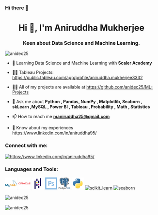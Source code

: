 ### Hi there 👋

<h1 align="center">Hi 👋, I'm Aniruddha Mukherjee</h1>
<h3 align="center">Keen about Data Science and Machine Learning.</h3>

<p align="left"> <img src="https://komarev.com/ghpvc/?username=anidec25&label=Profile%20views&color=0e75b6&style=flat" alt="anidec25" /> </p>

- 🌱 Learning Data Science and Machine Learning with  **Scaler Academy**

- 👨‍💻 Tableau Projects: https://public.tableau.com/app/profile/aniruddha.mukherjee3332

- 👨‍💻 All of my projects are available at https://github.com/anidec25/ML-Projects

- 💬 Ask me about **Python , Pandas, NumPy , Matplotlib, Seaborn , skLearn ,MySQL , Power BI , Tableau , Probability , Math , Statistics**

- 📫 How to reach me **maniruddha25@gmail.com**

- 📄 Know about my experiences https://www.linkedin.com/in/aniruddha95/

<h3 align="left">Connect with me:</h3>
<p align="left">
<a href="https://linkedin.com/in/aniruddha95/" target="blank"><img align="center" src="https://raw.githubusercontent.com/rahuldkjain/github-profile-readme-generator/master/src/images/icons/Social/linked-in-alt.svg" alt="https://www.linkedin.com/in/aniruddha95/" height="30" width="40" /></a>
</p>

<h3 align="left">Languages and Tools:</h3>
<p align="left"> <a href="https://www.mysql.com/" target="_blank" rel="noreferrer"> <img src="https://raw.githubusercontent.com/devicons/devicon/master/icons/mysql/mysql-original-wordmark.svg" alt="mysql" width="40" height="40"/> </a> <a href="https://www.oracle.com/" target="_blank" rel="noreferrer"> <img src="https://raw.githubusercontent.com/devicons/devicon/master/icons/oracle/oracle-original.svg" alt="oracle" width="40" height="40"/> </a> <a href="https://pandas.pydata.org/" target="_blank" rel="noreferrer"> <img src="https://raw.githubusercontent.com/devicons/devicon/2ae2a900d2f041da66e950e4d48052658d850630/icons/pandas/pandas-original.svg" alt="pandas" width="40" height="40"/> </a> <a href="https://www.photoshop.com/en" target="_blank" rel="noreferrer"> <img src="https://raw.githubusercontent.com/devicons/devicon/master/icons/photoshop/photoshop-line.svg" alt="photoshop" width="40" height="40"/> </a> <a href="https://www.postgresql.org" target="_blank" rel="noreferrer"> <img src="https://raw.githubusercontent.com/devicons/devicon/master/icons/postgresql/postgresql-original-wordmark.svg" alt="postgresql" width="40" height="40"/> </a> <a href="https://www.python.org" target="_blank" rel="noreferrer"> <img src="https://raw.githubusercontent.com/devicons/devicon/master/icons/python/python-original.svg" alt="python" width="40" height="40"/> </a> <a href="https://scikit-learn.org/" target="_blank" rel="noreferrer"> <img src="https://upload.wikimedia.org/wikipedia/commons/0/05/Scikit_learn_logo_small.svg" alt="scikit_learn" width="40" height="40"/> </a> <a href="https://seaborn.pydata.org/" target="_blank" rel="noreferrer"> <img src="https://seaborn.pydata.org/_images/logo-mark-lightbg.svg" alt="seaborn" width="40" height="40"/> </a> </p>

<p><img align="center" src="https://github-readme-stats.vercel.app/api/top-langs?username=anidec25&show_icons=true&locale=en&layout=compact" alt="anidec25" /></p>

<p><img align="center" src="https://github-readme-streak-stats.herokuapp.com/?user=anidec25&" alt="anidec25" /></p>
